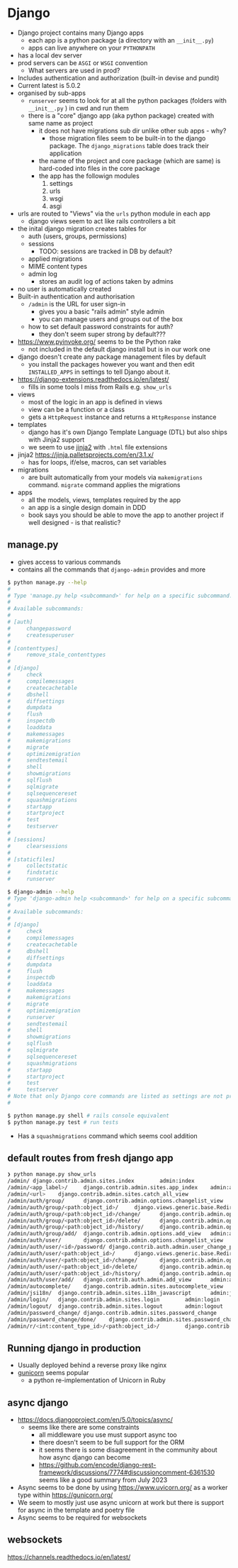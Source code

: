 # Django

-   Django project contains many Django apps
    -   each app is a python package (a directory with an `__init__.py`)
    -   apps can live anywhere on your `PYTHONPATH`
-   has a local dev server
-   prod servers can be `ASGI` or `WSGI` convention
    -   What servers are used in prod?
-   Includes authentication and authorization (built-in devise and pundit)
-   Current latest is 5.0.2
-   organised by sub-apps
    -   `runserver` seems to look for at all the python packages (folders with `__init__.py` ) in cwd and run them
    -   there is a "core" django app (aka python package) created with same name as project
        -   it does not have migrations sub dir unlike other sub apps - why?
            -   those migration files seem to be built-in to the django package. The `django_migrations` table does track their application
        -   the name of the project and core package (which are same) is hard-coded into files in the core package
        -   the app has the followign modules
            1. settings
            1. urls
            1. wsgi
            1. asgi
-   urls are routed to "Views" via the `urls` python module in each app
    -   django views seem to act like rails controllers a bit
-   the inital django migration creates tables for
    -   auth (users, groups, permissions)
    -   sessions
        -   TODO: sessions are tracked in DB by default?
    -   applied migrations
    -   MIME content types
    -   admin log
        -   stores an audit log of actions taken by admins
-   no user is automatically created
-   Built-in authentication and authorisation
    -   `/admin` is the URL for user sign-in
        -   gives you a basic "rails admin" style admin
        -   you can manage users and groups out of the box
    -   how to set default password constraints for auth?
        -   they don't seem super strong by default???
-   https://www.pyinvoke.org/ seems to be the Python rake
    -   not included in the default django install but is in our work one
-   django doesn't create any package management files by default
    -   you install the packages however you want and then edit `INSTALLED_APPS` in settings to tell Django about it.
- https://django-extensions.readthedocs.io/en/latest/
    - fills in some tools I miss from Rails e.g. `show_urls`
- views
    - most of the logic in an app is defined in views
    - view can be a function or a class
    - gets a `HttpRequest` instance and returns a `HttpResponse` instance
- templates
    - django has it's own Django Template Language (DTL) but also ships with Jinja2 support
    - we seem to use [jinja2](https://jinja.palletsprojects.com/en/3.1.x/) with `.html` file extensions
- jinja2 https://jinja.palletsprojects.com/en/3.1.x/
    - has for loops, if/else, macros, can set variables
- migrations
    - are built automatically from your models via `makemigrations` command. `migrate` command applies the migrations
- apps
  - all the models, views, templates required by the app
  - an app is a single design domain in DDD
  - book says you should be able to move the app to another project if well designed - is that realistic?

## manage.py

- gives access to various commands
- contains all the commands that `django-admin` provides and more

```bash
$ python manage.py --help
#
# Type 'manage.py help <subcommand>' for help on a specific subcommand.
#
# Available subcommands:
#
# [auth]
#     changepassword
#     createsuperuser
#
# [contenttypes]
#     remove_stale_contenttypes
#
# [django]
#     check
#     compilemessages
#     createcachetable
#     dbshell
#     diffsettings
#     dumpdata
#     flush
#     inspectdb
#     loaddata
#     makemessages
#     makemigrations
#     migrate
#     optimizemigration
#     sendtestemail
#     shell
#     showmigrations
#     sqlflush
#     sqlmigrate
#     sqlsequencereset
#     squashmigrations
#     startapp
#     startproject
#     test
#     testserver
#
# [sessions]
#     clearsessions
#
# [staticfiles]
#     collectstatic
#     findstatic
#     runserver

$ django-admin --help
# Type 'django-admin help <subcommand>' for help on a specific subcommand.
#
# Available subcommands:
#
# [django]
#     check
#     compilemessages
#     createcachetable
#     dbshell
#     diffsettings
#     dumpdata
#     flush
#     inspectdb
#     loaddata
#     makemessages
#     makemigrations
#     migrate
#     optimizemigration
#     runserver
#     sendtestemail
#     shell
#     showmigrations
#     sqlflush
#     sqlmigrate
#     sqlsequencereset
#     squashmigrations
#     startapp
#     startproject
#     test
#     testserver
# Note that only Django core commands are listed as settings are not properly configured (error: Requested setting INSTALLED_APPS, but settings are not configured. You must either define the environment variable DJANGO_SETTINGS_MODULE or call settings.configure() before accessing settings.).
#

$ python manage.py shell # rails console equivalent
$ python manage.py test # run tests
```

-   Has a `squashmigrations` command which seems cool addition

## default routes from fresh django app

```bash
❯ python manage.py show_urls
/admin/ django.contrib.admin.sites.index        admin:index
/admin/<app_label>/     django.contrib.admin.sites.app_index    admin:app_list
/admin/<url>    django.contrib.admin.sites.catch_all_view
/admin/auth/group/      django.contrib.admin.options.changelist_view    admin:auth_group_changelist
/admin/auth/group/<path:object_id>/     django.views.generic.base.RedirectView
/admin/auth/group/<path:object_id>/change/      django.contrib.admin.options.change_view        admin:auth_group_change
/admin/auth/group/<path:object_id>/delete/      django.contrib.admin.options.delete_view        admin:auth_group_delete
/admin/auth/group/<path:object_id>/history/     django.contrib.admin.options.history_view       admin:auth_group_history
/admin/auth/group/add/  django.contrib.admin.options.add_view   admin:auth_group_add
/admin/auth/user/       django.contrib.admin.options.changelist_view    admin:auth_user_changelist
/admin/auth/user/<id>/password/ django.contrib.auth.admin.user_change_password  admin:auth_user_password_change
/admin/auth/user/<path:object_id>/      django.views.generic.base.RedirectView
/admin/auth/user/<path:object_id>/change/       django.contrib.admin.options.change_view        admin:auth_user_change
/admin/auth/user/<path:object_id>/delete/       django.contrib.admin.options.delete_view        admin:auth_user_delete
/admin/auth/user/<path:object_id>/history/      django.contrib.admin.options.history_view       admin:auth_user_history
/admin/auth/user/add/   django.contrib.auth.admin.add_view      admin:auth_user_add
/admin/autocomplete/    django.contrib.admin.sites.autocomplete_view    admin:autocomplete
/admin/jsi18n/  django.contrib.admin.sites.i18n_javascript      admin:jsi18n
/admin/login/   django.contrib.admin.sites.login        admin:login
/admin/logout/  django.contrib.admin.sites.logout       admin:logout
/admin/password_change/ django.contrib.admin.sites.password_change      admin:password_change
/admin/password_change/done/    django.contrib.admin.sites.password_change_done admin:password_change_done
/admin/r/<int:content_type_id>/<path:object_id>/        django.contrib.contenttypes.views.shortcut      admin:view_on_site
```

## Running django in production

* Usually deployed behind a reverse proxy like nginx
* [gunicorn](https://gunicorn.org/) seems popular
    * a python re-implementation of Unicorn in Ruby


## async django

* https://docs.djangoproject.com/en/5.0/topics/async/
    * seems like there are some constraints
      * all middleware you use must support async too
      * there doesn't seem to be full support for the ORM
      * it seems there is some disagreement in the community about how async django can become
      * https://github.com/encode/django-rest-framework/discussions/7774#discussioncomment-6361530 seems like a good summary from July 2023
* Async seems to be done by using https://www.uvicorn.org/ as a worker type within https://gunicorn.org/
* We seem to mostly just use async unicorn at work but there is support for async in the template and poetry file
* Async seems to be required for websockets

## websockets

https://channels.readthedocs.io/en/latest/